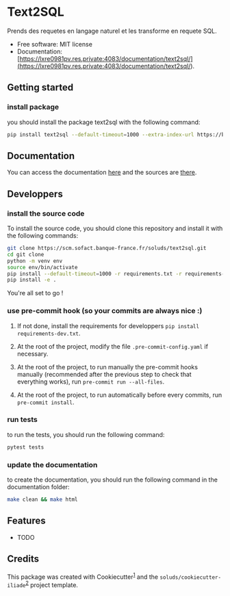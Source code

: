 # Text2SQL

<!--
.. image:: https://img.shields.io/pypi/v/text2sql.svg
        :target: https://pypi.python.org/pypi/text2sql

.. image:: https://img.shields.io/travis/soluds/text2sql.svg
        :target: https://travis-ci.com/soluds/text2sql

.. image:: https://readthedocs.org/projects/text2sql/badge/?version=latest
        :target: https://text2sql.readthedocs.io/en/latest/?version=latest
        :alt: Documentation Status -->

Prends des requetes en langage naturel et les transforme en requete SQL.



* Free software: MIT license
* Documentation: [https://lxre0981pv.res.private:4083/documentation/text2sql/](<https://lxre0981pv.res.private:4083/documentation/text2sql/>).


## Getting started

### install package

you should install the package text2sql with the following command:

```bash
pip install text2sql --default-timeout=1000 --extra-index-url https://bdistrib-build.sofact.banque-france.fr/artifactory/api/pypi/bdf-siad-python/simple
```

## Documentation

You can access the documentation [here](<https://lxre0981pv.res.private:4083/documentation/text2sql/>) and the sources are [there](<https://scm.sofact.banque-france.fr/soluds/text2sql>).

## Developpers

### install the source code

To install the source code, you should clone this repository and install it with the following commands:

```bash
git clone https://scm.sofact.banque-france.fr/soluds/text2sql.git
cd git clone
python -m venv env
source env/bin/activate
pip install --default-timeout=1000 -r requirements.txt -r requirements-dev.txt
pip install -e .
```

You're all set to go !

### use pre-commit hook (so your commits are always nice :)

1. If not done, install the requirements for developpers `pip install requirements-dev.txt`.

1. At the root of the project, modify the file `.pre-commit-config.yaml` if necessary.

1. At the root of the project, to run manually the pre-commit hooks manually (recommended after the previous step to check that everything works), run `pre-commit run --all-files`.

1. At the root of the project, to run automatically before every commits, run `pre-commit install`.

### run tests

to run the tests, you should run the following command:

```bash
pytest tests
```

### update the documentation

to create the documentation, you should run the following command in the documentation folder:

```bash
make clean && make html
```

## Features

* TODO

## Credits

This package was created with Cookiecutter<sup>[1]</sup> and the `soluds/cookiecutter-iliade`<sup>[2]</sup> project template.

[1]: [cookiecutter](https://github.com/cookiecutter/cookiecutter)
[2]: [`soluds/cookiecutter-iliade`](https://scm.sofact.banque-france.fr/soluds/cookiecutter-iliade)
